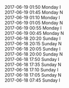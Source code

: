 2017-06-19 01:50 Monday  I  
2017-06-19 01:45 Monday  N  
2017-06-19 01:10 Monday  I  
2017-06-19 01:05 Monday  N  
2017-06-19 00:55 Monday  I  
2017-06-19 00:45 Monday  N  
2017-06-18 20:20 Sunday  I  
2017-06-18 20:15 Sunday  N  
2017-06-18 20:05 Sunday  I  
2017-06-18 20:00 Sunday  N  
2017-06-18 17:50 Sunday  I  
2017-06-18 17:35 Sunday  N  
2017-06-18 17:10 Sunday  I  
2017-06-18 17:05 Sunday  N  
2017-06-18 07:45 Sunday  I  
